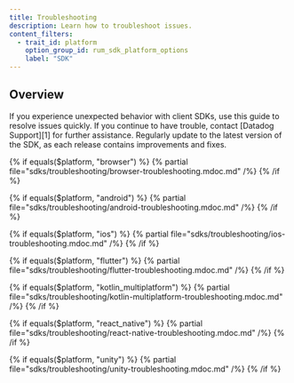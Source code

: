 ```yaml
---
title: Troubleshooting
description: Learn how to troubleshoot issues.
content_filters:
  - trait_id: platform
    option_group_id: rum_sdk_platform_options
    label: "SDK"
---
```


## Overview

If you experience unexpected behavior with client SDKs, use this guide to resolve issues quickly. If you continue to have trouble, contact [Datadog Support][1] for further assistance. Regularly update to the latest version of the SDK, as each release contains improvements and fixes.

{% if equals($platform, "browser") %}
  {% partial file="sdks/troubleshooting/browser-troubleshooting.mdoc.md" /%}
{% /if %}

{% if equals($platform, "android") %}
  {% partial file="sdks/troubleshooting/android-troubleshooting.mdoc.md" /%}
{% /if %}

{% if equals($platform, "ios") %}
  {% partial file="sdks/troubleshooting/ios-troubleshooting.mdoc.md" /%}
{% /if %}

{% if equals($platform, "flutter") %}
  {% partial file="sdks/troubleshooting/flutter-troubleshooting.mdoc.md" /%}
{% /if %}

{% if equals($platform, "kotlin_multiplatform") %}
  {% partial file="sdks/troubleshooting/kotlin-multiplatform-troubleshooting.mdoc.md" /%}
{% /if %}

{% if equals($platform, "react_native") %}
  {% partial file="sdks/troubleshooting/react-native-troubleshooting.mdoc.md" /%}
{% /if %}

{% if equals($platform, "unity") %}
  {% partial file="sdks/troubleshooting/unity-troubleshooting.mdoc.md" /%}
{% /if %}
